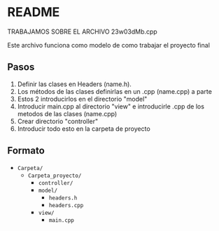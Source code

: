 # README

TRABAJAMOS SOBRE EL ARCHIVO 23w03dMb.cpp

Este archivo funciona como modelo de como trabajar el proyecto final

## Pasos

1. Definir las clases en Headers (name.h).
2. Los métodos de las clases definirlas en un .cpp (name.cpp) a parte
3. Estos 2 introducirlos en el directorio "model"
4. Introducir main.cpp al directorio "view" e introducirle .cpp de los metodos de las clases (name.cpp)
5. Crear directorio "controller"
6. Introducir todo esto en la carpeta de proyecto

## Formato

* `Carpeta/`
  * `Carpeta_proyecto/`
    * `controller/`
    * `model/`
      * `headers.h`
      * `headers.cpp`
    * `view/`
      * `main.cpp`
